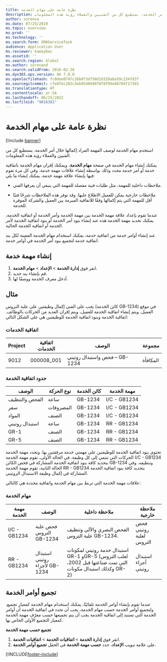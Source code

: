 ```yaml
---
title: نظرة عامة على مهام الخدمة
description: استخدم مهام الخدمة لوصف المهمة المراد إكمالها خلال أمر الخدمة. يستطيع كل من الفنيين والعملاء رؤية هذه المعلومات.
author: sorenva
ms.date: 07/25/2019
ms.topic: overview
ms.prod: ''
ms.technology: ''
ms.search.form: SMAServiceTask
audience: Application User
ms.reviewer: kamaybac
ms.assetid: ''
ms.search.region: Global
ms.author: sorenand
ms.search.validFrom: 2016-02-28
ms.dyn365.ops.version: AX 7.0.0
ms.openlocfilehash: fc0dee0747c26b073d750d19328a6a59c234fd3f
ms.sourcegitcommit: cfe8fbc202c3eb05d894076fdf99e46704f17365
ms.translationtype: HT
ms.contentlocale: ar-SA
ms.lasthandoff: 06/15/2022
ms.locfileid: "9016381"
---
```

# <a name="service-tasks-overview"></a>نظرة عامة على مهام الخدمة

[!include [banner](../includes/banner.md)]

استخدم مهام الخدمة لوصف المهمة المراد إكمالها خلال أمر الخدمة.
يستطيع كل من الفنيين والعملاء رؤية هذه المعلومات.

يمكنك إنشاء مهام الخدمة في صفحة **مهام الخدمة**، ويمكنك إقران مهام الخدمة باتفاقية خدمة أو أمر خدمة محدد وذلك بواسطة إنشاء علاقات مهمة خدمة. وفي كل مرة تقوم فيها بإنشاء علاقة مهمة خدمة، يمكنك إنشاء ما يلي:

-  ملاحظات داخلية للمهمة، مثل طلبات فنية مفصلة للمهمة التي ينبغي أن يعرفها الفني.

-  ملاحظات خارجية يمكن للعميل الاطلاع عليها. وقد توفر هذه الملاحظات شرحًا فنيًا أقل للمهمة التي يتم إكمالها وفقًا للاتفاقية المبرمة بين العميل والشركة الموفرة للخدمة.

عندما تقوم بإعداد علاقة مهمة الخدمة بين مهمة الخدمة وأمر الخدمة أو اتفاقية الخدمة، يمكنك تحديد مهمة الخدمة هذه عند إنشاء بنود أمر الخدمة أو بنود اتفاقية الخدمة لأمر الخدمة أو اتفاقية الخدمة الحالية.

عند إنشاء أوامر خدمة من اتفاقية خدمة، يمكنك استخدام مهام الخدمة المعينة لكل بند اتفاقية خدمة لتجميع بنود أمر الخدمة في أوامر خدمة.

## <a name="create-a-service-task"></a>إنشاء مهمة خدمة

1. انقر فوق **إدارة الخدمة‬** \> **الإعداد** \> **مهام الخدمة‬**.
2. قم بإنشاء بند جديد.
3. أدخل معرف الخدمة ووصفًا لها.

## <a name="example"></a>مثال

يجب على الفني إكمال وظيفتين على علبة التروس (كائن الخدمة GB-1234) في موقع العميل. ويتم إنشاء اتفاقية الخدمة للعميل، ويتم إقران العديد من الحركات بالوظائف. اتفاقية الخدمة وبنود اتفاقية الخدمة للوظيفتين هي على الشكل التالي:

### <a name="service-agreement"></a>اتفاقية الخدمات

| Project | اتفاقية الخدمات | الوصف                                  | مجموعة   |
|---------|-------------------|----------------------------------------------|---------|
| 9012    | 000008\_001       | فحص واستبدال روتيني – GB-1234 | المكافأة |

### <a name="service-agreement-lines"></a>حدود اتفاقية الخدمة

| الوصف             | نوع الحركة | كائن الخدمة | مهمة الخدمة |
|-------------------------|------------------|----------------|--------------|
| الفحص والتنظيف | ساعة             | GB-1234        | I/C - GB1234 |
| سفر                  | المصروفات          | GB-1234        | I/C - GB1234 |
| المواد               | الصنف             | GB-1234        | I/C - GB1234 |
| استبدال روتيني     | ساعة             | GB-1234        | RR - GB1234  |
| GR-1                    | الصنف             | GB-1234        | RR - GB1234  |
| GR-5                    | الصنف             | GB-1234        | RR - GB1234  |

تحتوي بنود اتفاقية الخدمة للوظيفتين على مهمتي خدمة مرفقتين بها. وتحدد مهمة الخدمة الحركات التي تنتمي إلى كل وظيفة. في الحالة الأولى، تقوم مهمة الخدمة I/C - GB1234 بتحديد كافة بنود اتفاقية الخدمة المشاركة في فحص الكائن GB-1234 وتنظيفه. وفي الحالة الثانية، تقوم مهمة الخدمة RR - GB1234 بتحديد كافة بنود اتفاقية الخدمة المشاركة في إكمال وظيفة الاستبدال الروتيني.

علاقات مهمة الخدمة التي تربط بين مهام الخدمة واتفاقية محددة هي كالتالي:

### <a name="service-tasks"></a>مهام الخدمة

| مهمة الخدمة | الوصف                             | ملاحظة داخلية                                                                                                                 | ملاحظة خارجية                 |
|--------------|-----------------------------------------|-------------------------------------------------------------------------------------------------------------------------------|-------------------------------|
| I/C - GB1234 | فحص علبة التروس GB-1234           | الفحص البصري والآلي وتنظيف علبة التروس GB-1234.                                                              | فحص روتيني لعلبة التروس |
| RR - GB1234  | استبدال روتيني لأجزاء GB-1234 | استبدال خدمة روتيني لمكونات GR-1 وGR-5 (لعلب التروس التي تمت صناعتها قبل 2002، وكذلك استبدال مكونات GR-2) | استبدال أجزاء روتيني  |

## <a name="group-service-orders"></a>تجميع أوامر الخدمة

عندما تقوم بإنشاء أوامر الخدمة تلقائيًا، يمكنك استخدام مهام الخدمة كمعيار تجميع. ولتجميع أوامر الخدمة حسب مهام الخدمة، يجب أن تحدد في اتفاقية الخدمة أن أوامر الخدمة التي تستند إلى اتفاقية الخدمة يجب أن يتم تجميعها حسب معرّف مهمة الخدمة كمعيار التجميع الأولي الخاص بها.

**تجميع حسب مهمة الخدمة**

1. انقر فوق **إدارة الخدمة** \> **اتفاقيات الخدمة** \> **اتفاقيات الخدمة**.
2. على علامة تبويب **الإعداد**، حدد **حسب مهمة الخدمة‬** في الحقل **تجميع أوامر الخدمة‬**.




[!INCLUDE[footer-include](../../includes/footer-banner.md)]